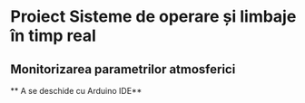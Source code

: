 # Proiect Sisteme de operare și limbaje în timp real
## Monitorizarea parametrilor atmosferici
** A se deschide cu Arduino IDE**
